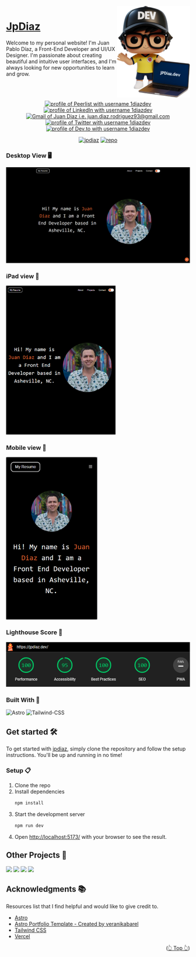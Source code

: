 <div id="top"></div>

 <a href="https://jpdiaz.dev">
    <img align="right" src="./public/avatar.svg" width="200">
  </a>

# [JpDiaz](https://jpdiaz.dev)

Welcome to my personal website! I'm Juan Pablo Díaz, a Front-End Developer and UI/UX Designer. I'm passionate about creating beautiful and intuitive user interfaces, and I'm always looking for new opportunities to learn and grow.
<br>
<br>
<br>

<div align="center">
  <!-- <img src="https://api.visitorbadge.io/api/visitors?path=https%3A%2F%2Fgithub.com%2F1diazdev%2F1diazdev&label=VISITORS&labelColor=%23000&countColor=%230A0209" /> -->
  <br>
  <a href="https://peerlist.io/1diazdev"><img src="https://img.shields.io/badge/peerlist-d5d5d5?style=for-the-badge&logo=peerlist&logoColor=0A0209" alt="profile of Peerlist with username 1diazdev" ></a>
  <a href="https://www.linkedin.com/in/1diazdev/"><img src="https://img.shields.io/badge/LinkedIn-d5d5d5?style=for-the-badge&logo=linkedin&logoColor=0A0209" alt="profile of LinkedIn with username 1diazdev" /></a>
  <a href="mailto:juan.diaz.rodriguez93@gmail.com"><img src="https://img.shields.io/badge/Gmail-d5d5d5?style=for-the-badge&logo=gmail&logoColor=0A0209" alt="Gmail of Juan Diaz i.e.   juan.diaz.rodriguez93@gmail.com" /></a>
  <a href="https://twitter.com/1diazdev"><img src="https://img.shields.io/badge/Twitter-d5d5d5?style=for-the-badge&logo=x&logoColor=0A0209" alt="profile of Twitter with username 1diazdev" ></a>
  <a href="https://dev.to/1diazdev"><img src="https://img.shields.io/badge/dev.to-d5d5d5?style=for-the-badge&logo=devdotto&logoColor=0A0209" alt="profile of Dev.to with username 1diazdev" /></a>
</div>

<div align="center">

[![jpdiaz](https://img.shields.io/badge/View%20Demo-000?style=for-the-badge&logo=Google-Chrome&logoColor=white)](https://jpdiaz.dev/)
[![repo](https://img.shields.io/badge/View%20Code-000?style=for-the-badge&logo=GitHub&logoColor=white)](https://stackblitz.com/github.com/JuanPabloDiaz/jpdiaz)

</div>

### Desktop View 🖥️

<img src="./public/images/desktop.png" width="" />

### iPad view 📱

<img src="./public/images//ipad.png" width="300" />

### Mobile view 📱

<img src="./public/images/phone.png" width="250" />

### Lighthouse Score 🚀

<img src="./public/images/lighthouse.png"/>

### Built With 🔑

![Astro](https://img.shields.io/badge/Astro-000.svg?style=for-the-badge&logo=Astro&logoColor=white)
![Tailwind-CSS](https://img.shields.io/badge/Tailwind%20CSS-06B6D4.svg?style=for-the-badge&logo=Tailwind-CSS&logoColor=white)

## Get started 🛠️

To get started with [jpdiaz](https://jpdiaz.dev), simply clone the repository and follow the setup instructions. You'll be up and running in no time!

### Setup 📋

1. Clone the repo
2. Install dependencies
   ```sh
   npm install
   ```
3. Start the development server
   ```sh
   npm run dev
   ```
4. Open [http://localhost:5173/](http://localhost:5173/) with your browser to see the result.

<!-- ## Contribution 🤝

I welcome contributions to the jpdiaz collection repo! Feel free to fork the repository and submit pull requests with your improvements. -->

<!--## License 📜

[jpdiaz](https://jpdiaz.dev) is licensed under the MIT License.

I hope you enjoy using the jpdiaz repo! -->

<!-- OTHER PROJECTS -->

## Other Projects 🚀

![](https://img.shields.io/badge/Platzi_Repos-121f3d?style=for-the-badge&logo=Platzi&logoColor=98CA3F)
[![](https://img.shields.io/badge/2021-222?style=for-the-badge)](https://github.com/JuanPabloDiaz/platzi/tree/main/2021)
[![](https://img.shields.io/badge/2022-222?style=for-the-badge)](https://github.com/JuanPabloDiaz/platzi/tree/main/2022)
[![](https://img.shields.io/badge/2023-222?style=for-the-badge)](https://github.com/JuanPabloDiaz/platzi/tree/main/2023)

<!-- ACKNOWLEDGMENTS -->

## Acknowledgments 📚

Resources list that I find helpful and would like to give credit to.

- [Astro](https://astro.build/)
- [Astro Portfolio Template - Created by veranikabarel](https://astro.build/themes/details/astro-fe-portfolio/)
- [Tailwind CSS](https://tailwindcss.com/)
- [Vercel](https://vercel.com/)

<p align="right">(<a href="#top">👆 Top 👆</a>)</p>

